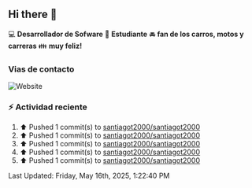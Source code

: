 ## Hi there 👋

:computer: **Desarrollador de Sofware**
:pencil: **Estudiante**
:oncoming_automobile: **fan de los carros, motos y carreras**
:family: **muy feliz!**

### Vias de contacto
![Website](https://img.shields.io/website?url=https%3A%2F%2Fgithub.com%2Fsantiagot2000)

### :zap: Actividad reciente
<!--RECENT_ACTIVITY:start-->
1. ⬆️ Pushed 1 commit(s) to [santiagot2000/santiagot2000](https://github.com/santiagot2000/santiagot2000)<br>
2. ⬆️ Pushed 1 commit(s) to [santiagot2000/santiagot2000](https://github.com/santiagot2000/santiagot2000)<br>
3. ⬆️ Pushed 1 commit(s) to [santiagot2000/santiagot2000](https://github.com/santiagot2000/santiagot2000)<br>
4. ⬆️ Pushed 1 commit(s) to [santiagot2000/santiagot2000](https://github.com/santiagot2000/santiagot2000)<br>
5. ⬆️ Pushed 1 commit(s) to [santiagot2000/santiagot2000](https://github.com/santiagot2000/santiagot2000)<br>
<!--RECENT_ACTIVITY:end-->
<!--RECENT_ACTIVITY:last_update-->
Last Updated: Friday, May 16th, 2025, 1:22:40 PM
<!--RECENT_ACTIVITY:last_update_end-->
